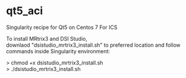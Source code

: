 # qt5_aci
Singularity recipe for Qt5 on Centos 7 For ICS

To install MRtrix3 and DSI Studio,  
downlaod "dsistudio_mrtrix3_install.sh" to preferred location 
and follow commands inside Singularity environment:  

\> chmod +x dsistudio_mrtrix3_install.sh  
\> ./dsistudio_mrtrix3_install.sh


